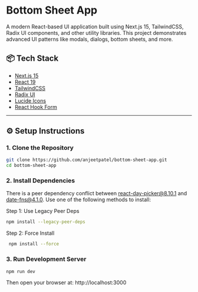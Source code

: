 # Bottom Sheet App

A modern React-based UI application built using Next.js 15, TailwindCSS, Radix UI components, and other utility libraries. This project demonstrates advanced UI patterns like modals, dialogs, bottom sheets, and more.

## 📦 Tech Stack

- [Next.js 15](https://nextjs.org/)
- [React 19](https://react.dev/)
- [TailwindCSS](https://tailwindcss.com/)
- [Radix UI](https://www.radix-ui.com/)
- [Lucide Icons](https://lucide.dev/)
- [React Hook Form](https://react-hook-form.com/)

---

## ⚙️ Setup Instructions

### 1. Clone the Repository

```bash
git clone https://github.com/anjeetpatel/bottom-sheet-app.git
cd bottom-sheet-app
```
### 2. Install Dependencies
There is a peer dependency conflict between react-day-picker@8.10.1 and date-fns@4.1.0. Use one of the following methods to install:

Step 1: Use Legacy Peer Deps
```bash
npm install --legacy-peer-deps
```
Step 2: Force Install
```bash
 npm install --force
```
### 3. Run Development Server
```bash
npm run dev
```
Then open your browser at: http://localhost:3000
